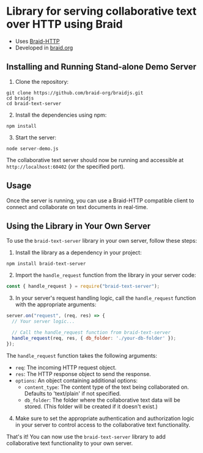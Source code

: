 # Library for serving collaborative text over HTTP using Braid

- Uses [Braid-HTTP](https://github.com/braid-org/braid-spec/blob/master/draft-toomim-httpbis-braid-http-04.txt)
- Developed in [braid.org](https://braid.org)

## Installing and Running Stand-alone Demo Server

1. Clone the repository:

```shell
git clone https://github.com/braid-org/braidjs.git
cd braidjs
cd braid-text-server
```

2. Install the dependencies using npm:

```shell
npm install
```

3. Start the server:

```shell
node server-demo.js
```

The collaborative text server should now be running and accessible at `http://localhost:60402` (or the specified port).

## Usage

Once the server is running, you can use a Braid-HTTP compatible client to connect and collaborate on text documents in real-time.

## Using the Library in Your Own Server

To use the `braid-text-server` library in your own server, follow these steps:

1. Install the library as a dependency in your project:

```shell
npm install braid-text-server
```

2. Import the `handle_request` function from the library in your server code:

```javascript
const { handle_request } = require("braid-text-server");
```

3. In your server's request handling logic, call the `handle_request` function with the appropriate arguments:

```javascript
server.on("request", (req, res) => {
  // Your server logic...

  // Call the handle_request function from braid-text-server
  handle_request(req, res, { db_folder: './your-db-folder' });
});
```

The `handle_request` function takes the following arguments:
- `req`: The incoming HTTP request object.
- `res`: The HTTP response object to send the response.
- `options`: An object containing additional options:
  - `content_type`: The content type of the text being collaborated on. Defaults to 'text/plain' if not specified.
  - `db_folder`: The folder where the collaborative text data will be stored. (This folder will be created if it doesn't exist.)

4. Make sure to set the appropriate authentication and authorization logic in your server to control access to the collaborative text functionality.

That's it! You can now use the `braid-text-server` library to add collaborative text functionality to your own server.
